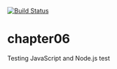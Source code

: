 [![Build Status](https://travis-ci.org/dwi-tanto-p/chapter06.svg?branch=master)](https://travis-ci.org/dwi-tanto-p/chapter06)
# chapter06
Testing JavaScript and Node.js 
test
